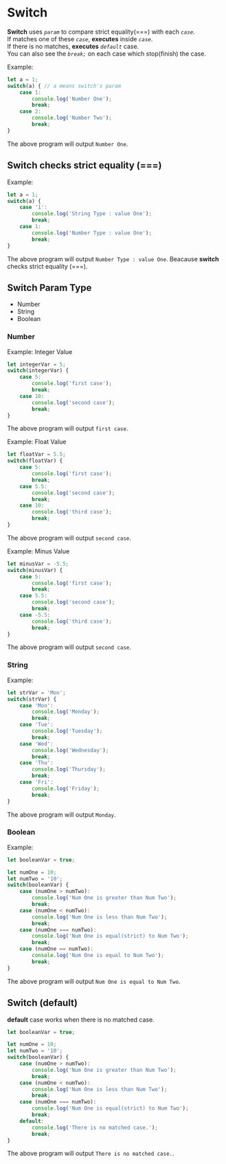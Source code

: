 # Switch

**Switch** uses *`param`* to compare strict equality(===) with each *`case`*.  
If matches one of these *`case`*, **executes** inside *`case`*.  
If there is no matches, **executes** *`default`* case.  
You can also see the *`break;`* on each case which stop(finish) the case.

Example:
```javascript
let a = 1;
switch(a) { // a means switch's param
    case 1:
        console.log('Number One');
        break;
    case 2:
        console.log('Number Two');
        break;
}
```
The above program will output `Number One`.

## Switch checks strict equality (===)

Example:
```javascript
let a = 1;
switch(a) {
    case '1':
        console.log('String Type : value One');
        break;
    case 1:
        console.log('Number Type : value One');
        break;
}
```
The above program will output `Number Type : value One`.
Beacause **switch** checks strict equality (===).

## Switch Param Type

- Number
- String
- Boolean

### Number

Example: Integer Value
```javascript
let integerVar = 5;
switch(integerVar) {
    case 5:
        console.log('first case');
        break;
    case 10:
        console.log('second case');
        break;
}
```
The above program will output `first case`.  

Example: Float Value 
```javascript
let floatVar = 5.5;
switch(floatVar) {
    case 5:
        console.log('first case');
        break;
    case 5.5:
        console.log('second case');
        break;
    case 10:
        console.log('third case');
        break;
}
```
The above program will output `second case`.  

Example: Minus Value 
```javascript
let minusVar = -5.5;
switch(minusVar) {
    case 5:
        console.log('first case');
        break;
    case 5.5:
        console.log('second case');
        break;
    case -5.5:
        console.log('third case');
        break;
}
```
The above program will output `second case`.  

### String

Example:
```javascript
let strVar = 'Mon';
switch(strVar) {
    case 'Mon':
        console.log('Monday');
        break;
    case 'Tue':
        console.log('Tuesday');
        break;
    case 'Wed':
        console.log('Wednesday');
        break;
    case 'Thu':
        console.log('Thursday');
        break;
    case 'Fri':
        console.log('Friday');
        break;
}
```
The above program will output `Monday`.

### Boolean

Example:
```javascript
let booleanVar = true;

let numOne = 10;
let numTwo = '10';
switch(booleanVar) {
    case (numOne > numTwo):
        console.log('Num One is greater than Num Two');
        break;
    case (numOne < numTwo):
        console.log('Num One is less than Num Two');
        break;
    case (numOne === numTwo):
        console.log('Num One is equal(strict) to Num Two');
        break;
    case (numOne == numTwo):
        console.log('Num One is equal to Num Two');
        break;
}
```
The above program will output `Num One is equal to Num Two`.  

## Switch (default)

**default** case works when there is no matched case.
```javascript
let booleanVar = true;

let numOne = 10;
let numTwo = '10';
switch(booleanVar) {
    case (numOne > numTwo):
        console.log('Num One is greater than Num Two');
        break;
    case (numOne < numTwo):
        console.log('Num One is less than Num Two');
        break;
    case (numOne === numTwo):
        console.log('Num One is equal(strict) to Num Two');
        break;
    default:
        console.log('There is no matched case.');
        break;
}
```
The above program will output `There is no matched case.`.  
